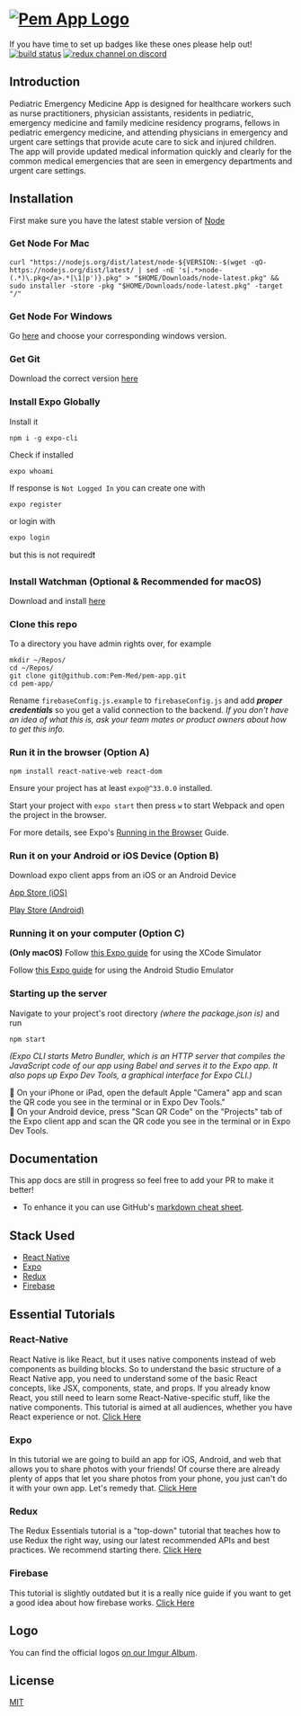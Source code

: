 # <a style="text-align:center" href='https://github.com/pemmed/pem-app'><img src='https://i.imgur.com/4HAEm2D.png' alt='Pem App Logo' aria-label='https://github.com/pemmed/pem-app' /></a>

If you have time to set up badges like these ones please help out!
[![build status](https://img.shields.io/travis/reduxjs/redux/master.svg?style=flat-square)](https://travis-ci.org/reduxjs/redux)
[![redux channel on discord](https://img.shields.io/badge/discord-%23redux%20%40%20reactiflux-61dafb.svg?style=flat-square)](https://discord.gg/0ZcbPKXt5bZ6au5t)

## Introduction

Pediatric Emergency Medicine App is designed for healthcare workers such as nurse practitioners, physician assistants, residents in pediatric, emergency medicine and family medicine residency programs, fellows in pediatric emergency medicine, and attending physicians in emergency and urgent care settings that provide acute care to sick and injured children. The app will provide updated medical information quickly and clearly for the common medical emergencies that are seen in emergency departments and urgent care settings.

## Installation
First make sure you have the latest stable version of [Node](https://nodejs.org/en/download/)
### Get Node For Mac
```
curl "https://nodejs.org/dist/latest/node-${VERSION:-$(wget -qO- https://nodejs.org/dist/latest/ | sed -nE 's|.*>node-(.*)\.pkg</a>.*|\1|p')}.pkg" > "$HOME/Downloads/node-latest.pkg" && sudo installer -store -pkg "$HOME/Downloads/node-latest.pkg" -target "/"
```
### Get Node For Windows
Go [here](https://nodejs.org/en/download/) and choose your corresponding windows version.

### Get Git
Download the correct version [here](https://git-scm.com/)

### Install Expo Globally
Install it
```
npm i -g expo-cli
```
Check if installed
```
expo whoami
```
If response is ```Not Logged In``` you can create one with
```
expo register
```
or login with
```
expo login
```
but this is not required❗️

###  Install Watchman (Optional & Recommended for macOS)
Download and install [here](https://facebook.github.io/watchman/docs/install#buildinstall)

### Clone this repo
To a directory you have admin rights over, for example 
```
mkdir ~/Repos/
cd ~/Repos/
git clone git@github.com:Pem-Med/pem-app.git
cd pem-app/
```
Rename ```firebaseConfig.js.example``` to ```firebaseConfig.js``` and add ***proper credentials*** so you get a valid connection to the backend. *If you don't have an idea of what this is, ask your team mates or product owners about how to get this info.*

### Run it in the browser (Option A)
```
npm install react-native-web react-dom
```
Ensure your project has at least ```expo@^33.0.0``` installed.

Start your project with ```expo start``` then press ```w``` to start Webpack and open the project in the browser.

For more details, see Expo's [Running in the Browser](https://docs.expo.io/guides/running-in-the-browser/) Guide.


### Run it on your Android or iOS Device (Option B)

Download expo client apps from an iOS or an Android Device<br>

[App Store (iOS)](https://itunes.com/apps/exponent)

[Play Store (Android)](https://play.google.com/store/apps/details?id=host.exp.exponent)

### Running it on your computer (Option C)
**(Only macOS)** Follow [this Expo guide](https://docs.expo.io/workflow/ios-simulator/) for using the XCode Simulator

Follow [this Expo guide](https://docs.expo.io/workflow/android-studio-emulator/) for using the Android Studio Emulator

### Starting up the server
Navigate to your project's root directory *(where the package.json is)* and run
```
npm start
```
*(Expo CLI starts Metro Bundler, which is an HTTP server that compiles the JavaScript code of our app using Babel and serves it to the Expo app. It also pops up Expo Dev Tools, a graphical interface for Expo CLI.)*

🍎 On your iPhone or iPad, open the default Apple "Camera" app and scan the QR code you see in the terminal or in Expo Dev Tools."<br>
🤖 On your Android device, press "Scan QR Code" on the "Projects" tab of the Expo client app and scan the QR code you see in the terminal or in Expo Dev Tools.

## Documentation

This app docs are still in progress so feel free to add your PR to make it better!
- To enhance it you can use GitHub's [markdown cheat sheet](https://guides.github.com/pdfs/markdown-cheatsheet-online.pdf).

## Stack Used
 - [React Native](https://reactnative.dev/)
 - [Expo](https://expo.io/)
 - [Redux](https://redux.js.org/)
 - [Firebase](https://firebase.google.com/?gclid=EAIaIQobChMIpOTE0LnG6wIVqwiICR26Jg51EAAYASAAEgLgFvD_BwE)

## Essential Tutorials
### React-Native 

React Native is like React, but it uses native components instead of web components as building blocks. So to understand the basic structure of a React Native app, you need to understand some of the basic React concepts, like JSX, components, state, and props. If you already know React, you still need to learn some React-Native-specific stuff, like the native components. This tutorial is aimed at all audiences, whether you have React experience or not. [Click Here](https://reactnative.dev/docs/tutorial)

### Expo

In this tutorial we are going to build an app for iOS, Android, and web that allows you to share photos with your friends! Of course there are already plenty of apps that let you share photos from your phone, you just can't do it with your own app. Let's remedy that. [Click Here](https://docs.expo.io/tutorial/planning)

### Redux

The Redux Essentials tutorial is a "top-down" tutorial that teaches how to use Redux the right way, using our latest recommended APIs and best practices. We recommend starting there. [Click Here](https://redux.js.org/tutorials/essentials/part-1-overview-concepts)

### Firebase

This tutorial is slightly outdated but it is a really nice guide if you want to get a good idea about how firebase works. [Click Here](https://youtu.be/9kRgVxULbag)


## Logo

You can find the official logos [on our Imgur Album](https://imgur.com/a/OklaLas).

## License

[MIT](LICENSE.md)


